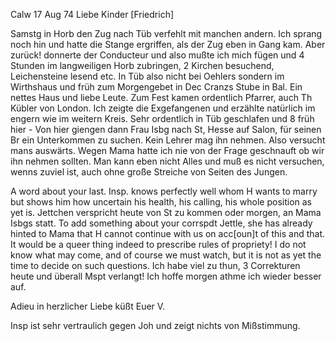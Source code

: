  Calw 17 Aug 74
Liebe Kinder [Friedrich]

Samstg in Horb den Zug nach Tüb verfehlt mit manchen andern. Ich sprang noch hin und hatte die Stange ergriffen, als der Zug eben in Gang kam. Aber zurück! donnerte der Conducteur und also mußte ich mich fügen und 4 Stunden im langweiligen Horb zubringen, 2 Kirchen besuchend, Leichensteine lesend etc. In Tüb also nicht bei Oehlers sondern im Wirthshaus und früh zum Morgengebet in Dec Cranzs Stube in Bal. Ein nettes Haus und liebe Leute. Zum Fest kamen ordentlich Pfarrer, auch Th Kübler von London. Ich zeigte die Exgefangenen und erzählte natürlich im engern wie im weitern Kreis. Sehr ordentlich in Tüb geschlafen und 8 früh hier - Von hier giengen dann Frau Isbg nach St, Hesse auf Salon, für seinen Br ein Unterkommen zu suchen. Kein Lehrer mag ihn nehmen. Also versucht mans auswärts. Wegen Mama hatte ich nie von der Frage geschnauft ob wir ihn nehmen sollten. Man kann eben nicht Alles und muß es nicht versuchen, wenns zuviel ist, auch ohne große Streiche von Seiten des Jungen.

A word about your last. Insp. knows perfectly well whom H wants to marry but shows him how uncertain his health, his calling, his whole position as yet is. Jettchen verspricht heute von St zu kommen oder morgen, an Mama Isbgs statt. To add something about your corrspdt Jettle, she has already hinted to Mama that H cannot continue with us on acc[oun]t of this and that. It would be a queer thing indeed to prescribe rules of propriety! I do not know what may come, and of course we must watch, but it is not as yet the time to decide on such questions. Ich habe viel zu thun, 3 Correkturen heute und überall Mspt verlangt! Ich hoffe morgen athme ich wieder besser auf.

 Adieu in herzlicher Liebe küßt
 Euer V.

Insp ist sehr vertraulich gegen Joh und zeigt nichts von Mißstimmung. 